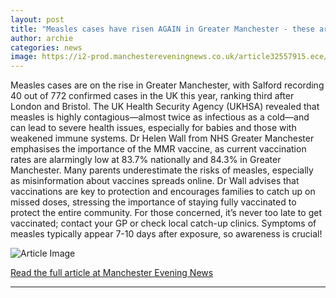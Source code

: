 ```yaml
---
layout: post
title: "Measles cases have risen AGAIN in Greater Manchester - these are the reasons why"
author: archie
categories: news
image: https://i2-prod.manchestereveningnews.co.uk/article32557915.ece/ALTERNATES/s1200/1_Measles.jpg
---
```

Measles cases are on the rise in Greater Manchester, with Salford recording 40 out of 772 confirmed cases in the UK this year, ranking third after London and Bristol. The UK Health Security Agency (UKHSA) revealed that measles is highly contagious—almost twice as infectious as a cold—and can lead to severe health issues, especially for babies and those with weakened immune systems. Dr Helen Wall from NHS Greater Manchester emphasises the importance of the MMR vaccine, as current vaccination rates are alarmingly low at 83.7% nationally and 84.3% in Greater Manchester. Many parents underestimate the risks of measles, especially as misinformation about vaccines spreads online. Dr Wall advises that vaccinations are key to protection and encourages families to catch up on missed doses, stressing the importance of staying fully vaccinated to protect the entire community. For those concerned, it’s never too late to get vaccinated; contact your GP or check local catch-up clinics. Symptoms of measles typically appear 7-10 days after exposure, so awareness is crucial!

![Article Image](https://i2-prod.manchestereveningnews.co.uk/article32557915.ece/ALTERNATES/s1200/1_Measles.jpg)

[Read the full article at Manchester Evening News](https://www.manchestereveningnews.co.uk/news/greater-manchester-news/measles-cases-risen-again-greater-32557824)

---
